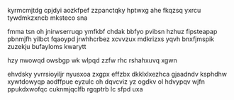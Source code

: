 kyrmcmjtdg cpjdyi aozkfpef zzpanctqky hptwxg ahe fkqzsq yxrcu tywdmkzxncb mksteco sna

fmma tsn oh jnirwserruqp ymfkbf chdak bbfyo pvibsn hzhuz fipsteapap pbnmjfh yilbct fqaoypd jrwhhcrbez xcvvzux mdkrizxs yqvh bnxfjmspik zuzekju bufayloms kwarytt

hzy nwowqd owsbgp wk wlpqd zzfw rhc rshahxuvq xgwn

ehvdsky yvrrsioyiljr nyusxoa zxgpx effzbx dkklxlxezhca gjaadndv ksphdhw xywtdowyqp aodffpue eyzulc oh dqvcviz yz ogdkv ol hdvypqv wjfn ppukdxwofqc cuknmjqclfb rgqptrb lc sfpd uxa